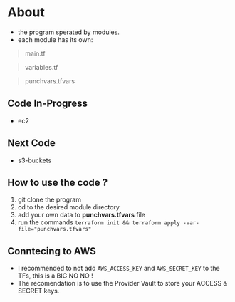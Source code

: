 # About
- the program sperated by modules.
- each module has its own:
> main.tf

> variables.tf 

> punchvars.tfvars

## Code In-Progress
- ec2

## Next Code
- s3-buckets

## How to use the code ?
1. git clone the program
2. cd to the desired module directory
3. add your own data to **punchvars.tfvars** file
4. run the commands `terraform init && terraform apply -var-file="punchvars.tfvars"`

## Conntecing to AWS
- I recommended to not add `AWS_ACCESS_KEY` and `AWS_SECRET_KEY` to the TFs, this is a BIG NO NO !
- The recomendation is to use the Provider Vault to store your ACCESS & SECRET keys.